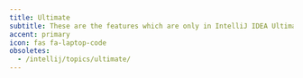 ```yaml
---
title: Ultimate
subtitle: These are the features which are only in IntelliJ IDEA Ultimate
accent: primary
icon: fas fa-laptop-code
obsoletes:
  - /intellij/topics/ultimate/
---
```


